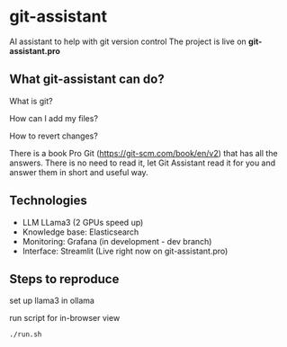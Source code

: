 # git-assistant
AI assistant to help with git version control
The project is live on **git-assistant.pro**

## What git-assistant can do?


What is git?

How can I add my files?

How to revert changes?


There is a book Pro Git (https://git-scm.com/book/en/v2) that has all the answers. There is no need to read it, let Git Assistant read it for you and answer them in short and useful way. 


## Technologies

* LLM LLama3 (2 GPUs speed up)
* Knowledge base: Elasticsearch
* Monitoring: Grafana (in development - dev branch)
* Interface: Streamlit (Live right now on git-assistant.pro)

## Steps to reproduce

set up llama3 in ollama

run script for in-browser view
``` bash
./run.sh
```
